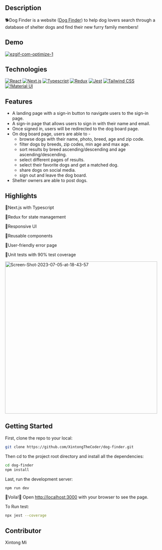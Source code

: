 ## Description

:dog2:Dog Finder is a website ([Dog Finder](https://dog-finder.xintongthecoder.com/)) to help dog lovers search through a database of shelter dogs and find their new furry family members!

## Demo
<a href="https://imgbb.com/"><img src="https://i.ibb.co/6RwZhbP/ezgif-com-optimize-1.gif" alt="ezgif-com-optimize-1" border="0"></a>

## Technologies

[![React](https://img.shields.io/badge/React-20232A?style=for-the-badge&logo=react&logoColor=61DAFB)](https://reactjs.org/)
[![Next.js](https://img.shields.io/badge/Next.js-000000.svg?style=for-the-badge&logo=nextdotjs&logoColor=white)](https://nextjs.org/)
[![Typescript](https://img.shields.io/badge/TypeScript-3178C6.svg?style=for-the-badge&logo=TypeScript&logoColor=white)](https://www.typescriptlang.org/)
[![Redux](https://img.shields.io/badge/Redux-764ABC.svg?style=for-the-badge&logo=Redux&logoColor=white)](https://redux.js.org/)
[![Jest](https://img.shields.io/badge/Jest-323330?style=for-the-badge&logo=Jest&logoColor=white)](https://jestjs.io/)
[![Tailwind CSS](https://img.shields.io/badge/Tailwind%20CSS-06B6D4.svg?style=for-the-badge&logo=Tailwind-CSS&logoColor=white)](https://tailwindcss.com/)
[![!Material UI](https://img.shields.io/badge/MUI-007FFF.svg?style=for-the-badge&logo=MUI&logoColor=white)](https://mui.com/)

## Features

- A landing page with a sign-in button to navigate users to the sign-in page.
- A sign-in page that allows users to sign in with their name and email.
- Once signed in, users will be redirected to the dog board page.
- On dog board page, users are able to -
  - browse dogs with their name, photo, breed, age and zip code.
  - filter dogs by breeds, zip codes, min age and max age.
  - sort results by breed ascending/descending and age ascending/descending.
  - select different pages of results.
  - select their favorite dogs and get a matched dog.
  - share dogs on social media.
  - sign out and leave the dog board.
- Shelter owners are able to post dogs.

## Highlights

:rocket:Next.js with Typescript

:rocket:Redux for state management

:rocket:Responsive UI
  
:rocket:Reusable components
  
:rocket:User-friendly error page
 
:rocket:Unit tests with 90% test coverage

<a href="https://ibb.co/bvMzsKp"><img src="https://i.ibb.co/X5rS7Cm/Screen-Shot-2023-07-05-at-18-43-57.png" alt="Screen-Shot-2023-07-05-at-18-43-57" width="500" border="0"></a>

## Getting Started

First, clone the repo to your local:

```bash
git clone https://github.com/XintongTheCoder/dog-finder.git
```

Then cd to the project root directory and install all the dependencies:

```bash
cd dog-finder
npm install
```

Last, run the development server:

```bash
npm run dev
```


:tada:Voila!:tada: Open [http://localhost:3000](http://localhost:3000) with your browser to see the page.


To Run test:
```bash
npx jest --coverage
```

## Contributor

Xintong Mi
